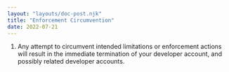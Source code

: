 ```yaml
---
layout: "layouts/doc-post.njk"
title: "Enforcement Circumvention"
date: 2022-07-21
---
```


1. Any attempt to circumvent intended limitations or enforcement actions will result in the immediate termination of your developer account, and possibly related developer accounts.
